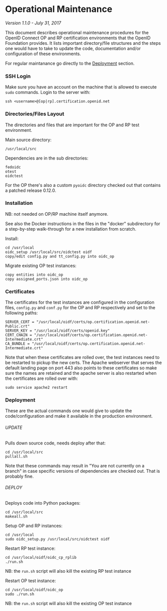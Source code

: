 # Operational Maintenance

*Version 1.1.0 - July 31, 2017*

This document describes operational maintenance procedures for the OpenID Connect OP and RP certification environments
that the OpenID Foundation provides. It lists important directory/file structures and the steps one would have to take
to update the code, documentation and/or configuration of these environments.

For regular maintanance go directly to the [Deployment](#deployment) section.

### SSH Login

Make sure you have an account on the machine that is allowed to execute `sudo` commands. Login to the server with:
````shell
ssh <username>@[op|rp].certification.openid.net
````

### Directories/Files Layout
The directories and files that are important for the OP and RP test environment.

Main source directory:
````
/usr/local/src
````

Dependencies are in the sub directories:
````
fedoidc
otest
oidctest
````

For the OP there's also a custom `pyoidc` directory checked out that contains a patched release 0.12.0.

### Installation

NB: not needed on OP/RP machine itself anymore.

See also the Docker instructions in the files in the "docker" subdirectory for a step-by-step walk-through
for a new installation from scratch.

Install:
````
cd /usr/local
oidc_setup /usr/local/src/oidctest oidf
copy/edit config.py and tt_config.py into oidc_op
````

Migrate existing OP test instances:
````
copy entities into oidc_op
copy assigned_ports.json into oidc_op
````

### Certificates
The certificates for the test instances are configured in the configuration files, `config.py` and `conf.py` for the OP and RP respectively
and set to the following paths:
````
SERVER_CERT = "/usr/local/oidf/certs/op.certification.openid.net-Public.crt" 
SERVER_KEY = "/usr/local/oidf/certs/openid.key" 
CERT_CHAIN = "/usr/local/oidf/certs/op.certification.openid.net-Intermediate.crt"
CA_BUNDLE = "/usr/local/oidf/certs/op.certification.openid.net-Intermediate.crt"
````
Note that when these certificates are rolled over, the test instances need to be restarted to pickup the new certs.
The Apache webserver that serves the default landing page on port 443 also points to these certificates so make sure
the names are retained and the apache server is also restarted when the certificates are rolled over with:
````
sudo service apache2 restart
````

### Deployment
These are the actual commands one would give to update the code/configuration and make it available in the production environment.

###### UPDATE
Pulls down source code, needs deploy after that:
````	
cd /usr/local/src
pullall.sh
````

Note that these commands may result in "You are not currently on a branch" in case specific versions of dependencies are checked out.
That is probably fine.

###### DEPLOY
Deploys code into Python packages:
````
cd /usr/local/src
makeall.sh
````

Setup OP and RP instances:
````
cd /usr/local
sudo oidc_setup.py /usr/local/src/oidctest oidf
````

Restart RP test instance:
````
cd /usr/local/oidf/oidc_cp_rplib
./run.sh
````
NB: the `run.sh` script will also kill the existing RP test instance

Restart OP test instance:
````
cd /usr/local/oidf/oidc_op
sudo ./run.sh
````
NB: the `run.sh` script will also kill the existing OP test instance
